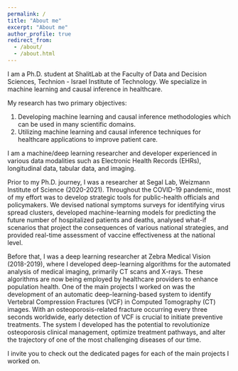 ```yaml
---
permalink: /
title: "About me"
excerpt: "About me"
author_profile: true
redirect_from: 
  - /about/
  - /about.html
---
```



I am a Ph.D. student at ShalitLab at the Faculty of Data and Decision Sciences, Technion - Israel Institute of Technology. We specialize in machine learning and causal inference in healthcare.

My research has two primary objectives:

1. Developing machine learning and causal inference methodologies which can be used in many scientific domains.
2. Utilizing machine learning and causal inference techniques for healthcare applications to improve patient care.

I am a machine/deep learning researcher and developer experienced in various data modalities such as Electronic Health Records (EHRs), longitudinal data, tabular data, and imaging.

Prior to my Ph.D. journey, I was a researcher at Segal Lab, Weizmann Institute of Science (2020-2021). Throughout the COVID-19 pandemic, most of my effort was to develop strategic tools for public-health officials and policymakers. We devised national symptoms surveys for identifying virus spread clusters, developed machine-learning models for predicting the future number of hospitalized patients and deaths, analysed what-if scenarios that project the consequences of various national strategies, and provided real-time assessment of vaccine effectiveness at the national level.

Before that, I was a deep learning researcher at Zebra Medical Vision (2018-2019), where I developed deep-learning algorithms for the automated analysis of medical imaging, primarily CT scans and X-rays. These algorithms are now being employed by healthcare providers to enhance population health. One of the main projects I worked on was the development of an automatic deep-learning-based system to identify Vertebral Compression Fractures (VCF) in Computed Tomography (CT) images. With an osteoporosis-related fracture occurring every three seconds worldwide, early detection of VCF is crucial to initiate preventive treatments. The system I developed has the potential to revolutionize osteoporosis clinical management, optimize treatment pathways, and alter the trajectory of one of the most challenging diseases of our time.

I invite you to check out the dedicated pages for each of the main projects I worked on. 